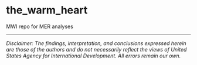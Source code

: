 # the_warm_heart
MWI repo for MER analyses

---

*Disclaimer: The findings, interpretation, and conclusions expressed herein are those of the authors and do not necessarily reflect the views of United States Agency for International Development. All errors remain our own.*